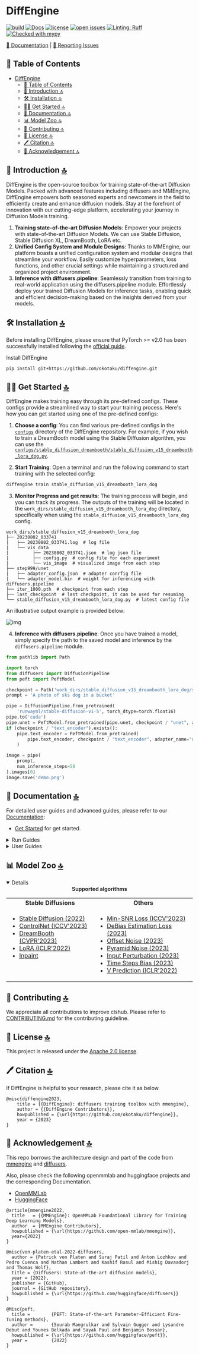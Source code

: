 # DiffEngine

[![build](https://github.com/okotaku/template/actions/workflows/build.yml/badge.svg)](https://github.com/okotaku/template/actions/workflows/build.yml)
[![Docs](https://img.shields.io/badge/docs-latest-blue)](https://template.readthedocs.io/en/latest/)
[![license](https://img.shields.io/github/license/okotaku/template.svg)](https://github.com/okotaku/template/blob/main/LICENSE)
[![open issues](https://isitmaintained.com/badge/open/okotaku/template.svg)](https://github.com/okotaku/template/issues)
[![Linting: Ruff](https://img.shields.io/endpoint?url=https://raw.githubusercontent.com/charliermarsh/ruff/main/assets/badge/v2.json)](https://github.com/astral-sh/ruff)
[![Checked with mypy](https://www.mypy-lang.org/static/mypy_badge.svg)](https://mypy-lang.org/)

[📘 Documentation](https://template0.readthedocs.io/en/latest/) |
[🤔 Reporting Issues](https://github.com/okotaku/template/issues/new/choose)

## 📄 Table of Contents

- [DiffEngine](#diffengine)
  - [📄 Table of Contents](#-table-of-contents)
  - [📖 Introduction 🔝](#-introduction-)
  - [🛠️ Installation 🔝](#️-installation-)
  - [👨‍🏫 Get Started 🔝](#-get-started-)
  - [📘 Documentation 🔝](#-documentation-)
  - [📊 Model Zoo 🔝](#-model-zoo-)
  - [🙌 Contributing 🔝](#-contributing-)
  - [🎫 License 🔝](#-license-)
  - [🖊️ Citation 🔝](#️-citation-)
  - [🤝 Acknowledgement 🔝](#-acknowledgement-)

## 📖 Introduction [🔝](#-table-of-contents)

DiffEngine is the open-source toolbox for training state-of-the-art Diffusion Models. Packed with advanced features including diffusers and MMEngine, DiffEngine empowers both seasoned experts and newcomers in the field to efficiently create and enhance diffusion models. Stay at the forefront of innovation with our cutting-edge platform, accelerating your journey in Diffusion Models training.

1. **Training state-of-the-art Diffusion Models**: Empower your projects with state-of-the-art Diffusion Models. We can use Stable Diffusion, Stable Diffusion XL, DreamBooth, LoRA etc.
2. **Unified Config System and Module Designs**: Thanks to MMEngine, our platform boasts a unified configuration system and modular designs that streamline your workflow. Easily customize hyperparameters, loss functions, and other crucial settings while maintaining a structured and organized project environment.
3. **Inference with diffusers.pipeline**: Seamlessly transition from training to real-world application using the diffusers.pipeline module. Effortlessly deploy your trained Diffusion Models for inference tasks, enabling quick and efficient decision-making based on the insights derived from your models.

## 🛠️ Installation [🔝](#-table-of-contents)

Before installing DiffEngine, please ensure that PyTorch >= v2.0 has been successfully installed following the [official guide](https://pytorch.org/get-started/locally/).

Install DiffEngine

```
pip install git+https://github.com/okotaku/diffengine.git
```

## 👨‍🏫 Get Started [🔝](#-table-of-contents)

DiffEngine makes training easy through its pre-defined configs. These configs provide a streamlined way to start your training process. Here's how you can get started using one of the pre-defined configs:

1. **Choose a config**: You can find various pre-defined configs in the [`configs`](diffengine/configs/) directory of the DiffEngine repository. For example, if you wish to train a DreamBooth model using the Stable Diffusion algorithm, you can use the [`configs/stable_diffusion_dreambooth/stable_diffusion_v15_dreambooth_lora_dog.py`](diffengine/configs/stable_diffusion_dreambooth/stable_diffusion_v15_dreambooth_lora_dog.py).

2. **Start Training**: Open a terminal and run the following command to start training with the selected config:

```bash
diffengine train stable_diffusion_v15_dreambooth_lora_dog
```

3. **Monitor Progress and get results**: The training process will begin, and you can track its progress. The outputs of the training will be located in the `work_dirs/stable_diffusion_v15_dreambooth_lora_dog` directory, specifically when using the `stable_diffusion_v15_dreambooth_lora_dog` config.

```
work_dirs/stable_diffusion_v15_dreambooth_lora_dog
├── 20230802_033741
|   ├── 20230802_033741.log  # log file
|   └── vis_data
|         ├── 20230802_033741.json  # log json file
|         ├── config.py  # config file for each experiment
|         └── vis_image  # visualized image from each step
├── step999/unet
|   ├── adapter_config.json  # adapter conrfig file
|   └── adapter_model.bin  # weight for inferencing with diffusers.pipeline
├── iter_1000.pth  # checkpoint from each step
├── last_checkpoint  # last checkpoint, it can be used for resuming
└── stable_diffusion_v15_dreambooth_lora_dog.py  # latest config file
```

An illustrative output example is provided below:

![img](https://github.com/okotaku/diffengine/assets/24734142/e4576779-e05f-42d0-a709-d6481eea87a9)

4. **Inference with diffusers.pipeline**: Once you have trained a model, simply specify the path to the saved model and inference by the `diffusers.pipeline` module.

```py
from pathlib import Path

import torch
from diffusers import DiffusionPipeline
from peft import PeftModel

checkpoint = Path('work_dirs/stable_diffusion_v15_dreambooth_lora_dog/step999')
prompt = 'A photo of sks dog in a bucket'

pipe = DiffusionPipeline.from_pretrained(
    'runwayml/stable-diffusion-v1-5', torch_dtype=torch.float16)
pipe.to('cuda')
pipe.unet = PeftModel.from_pretrained(pipe.unet, checkpoint / "unet", adapter_name="default")
if (checkpoint / "text_encoder").exists():
    pipe.text_encoder = PeftModel.from_pretrained(
        pipe.text_encoder, checkpoint / "text_encoder", adapter_name="default"
    )

image = pipe(
    prompt,
    num_inference_steps=50
).images[0]
image.save('demo.png')
```

## 📘 Documentation [🔝](#-table-of-contents)

For detailed user guides and advanced guides, please refer to our [Documentation](https://diffengine.readthedocs.io/en/latest/):

- [Get Started](https://diffengine.readthedocs.io/en/latest/get_started.html) for get started.

<details>
<summary>Run Guides</summary>

- [Run Stable Diffusion](https://diffengine.readthedocs.io/en/latest/run_guides/run_sd.html)
- [Run Stable Diffusion DreamBooth](https://diffengine.readthedocs.io/en/latest/run_guides/run_dreambooth.html)
- [Run Stable Diffusion LoRA](https://diffengine.readthedocs.io/en/latest/run_guides/run_lora.html)
- [Run Stable Diffusion ControlNet](https://diffengine.readthedocs.io/en/latest/run_guides/run_controlnet.html)

</details>

<details>
<summary>User Guides</summary>

- [Learn About Config](https://diffengine.readthedocs.io/en/latest/user_guides/config.html)
- [Prepare Dataset](https://diffengine.readthedocs.io/en/latest/user_guides/dataset_prepare.html)

</details>

## 📊 Model Zoo [🔝](#-table-of-contents)

<details open>

<div align="center">
  <b>Supported algorithms</b>
</div>
<table align="center">
  <tbody>
    <tr align="center" valign="bottom">
      <td>
        <b>Stable Diffusions</b>
      </td>
      <td>
        <b>Others</b>
      </td>
    </tr>
    <tr valign="top">
      <td>
        <ul>
            <li><a href="diffengine/configs/stable_diffusion/README.md">Stable Diffusion (2022)</a></li>
            <li><a href="diffengine/configs/stable_diffusion_controlnet/README.md">ControlNet (ICCV'2023)</a></li>
            <li><a href="diffengine/configs/stable_diffusion_dreambooth/README.md">DreamBooth (CVPR'2023)</a></li>
            <li><a href="diffengine/configs/stable_diffusion_lora/README.md">LoRA (ICLR'2022)</a></li>
            <li><a href="diffengine/configs/stable_diffusion_inpaint/README.md">Inpaint</a></li>
      </ul>
      </td>
      <td>
        <ul>
            <li><a href="diffengine/configs/min_snr_loss/README.md">Min-SNR Loss (ICCV'2023)</a></li>
            <li><a href="diffengine/configs/debias_estimation_loss/README.md">DeBias Estimation Loss (2023)</a></li>
            <li><a href="diffengine/configs/offset_noise/README.md">Offset Noise (2023)</a></li>
            <li><a href="diffengine/configs/pyramid_noise/README.md">Pyramid Noise (2023)</a></li>
            <li><a href="diffengine/configs/input_perturbation/README.md">Input Perturbation (2023)</a></li>
            <li><a href="diffengine/configs/timesteps_bias/README.md">Time Steps Bias (2023)</a></li>
            <li><a href="diffengine/configs/v_prediction/README.md">V Prediction (ICLR'2022)</a></li>
      </ul>
      </td>
    </tr>
</td>
    </tr>
  </tbody>
</table>
</details>

## 🙌 Contributing [🔝](#-table-of-contents)

We appreciate all contributions to improve clshub. Please refer to [CONTRIBUTING.md](https://github.com/open-mmlab/mmpretrain/blob/main/CONTRIBUTING.md) for the contributing guideline.

## 🎫 License [🔝](#-table-of-contents)

This project is released under the [Apache 2.0 license](LICENSE).

## 🖊️ Citation [🔝](#-table-of-contents)

If DiffEngine is helpful to your research, please cite it as below.

```
@misc{diffengine2023,
    title = {{DiffEngine}: diffusers training toolbox with mmengine},
    author = {{DiffEngine Contributors}},
    howpublished = {\url{https://github.com/okotaku/diffengine}},
    year = {2023}
}
```

## 🤝 Acknowledgement [🔝](#-table-of-contents)

This repo borrows the architecture design and part of the code from [mmengine](https://github.com/open-mmlab/mmengine) and [diffusers](https://github.com/huggingface/diffusers).

Also, please check the following openmmlab and huggingface projects and the corresponding Documentation.

- [OpenMMLab](https://openmmlab.com/)
- [HuggingFace](https://huggingface.co/)

```
@article{mmengine2022,
  title   = {{MMEngine}: OpenMMLab Foundational Library for Training Deep Learning Models},
  author  = {MMEngine Contributors},
  howpublished = {\url{https://github.com/open-mmlab/mmengine}},
  year={2022}
}
```

```
@misc{von-platen-etal-2022-diffusers,
  author = {Patrick von Platen and Suraj Patil and Anton Lozhkov and Pedro Cuenca and Nathan Lambert and Kashif Rasul and Mishig Davaadorj and Thomas Wolf},
  title = {Diffusers: State-of-the-art diffusion models},
  year = {2022},
  publisher = {GitHub},
  journal = {GitHub repository},
  howpublished = {\url{https://github.com/huggingface/diffusers}}
}
```

```
@Misc{peft,
  title =        {PEFT: State-of-the-art Parameter-Efficient Fine-Tuning methods},
  author =       {Sourab Mangrulkar and Sylvain Gugger and Lysandre Debut and Younes Belkada and Sayak Paul and Benjamin Bossan},
  howpublished = {\url{https://github.com/huggingface/peft}},
  year =         {2022}
}
```
